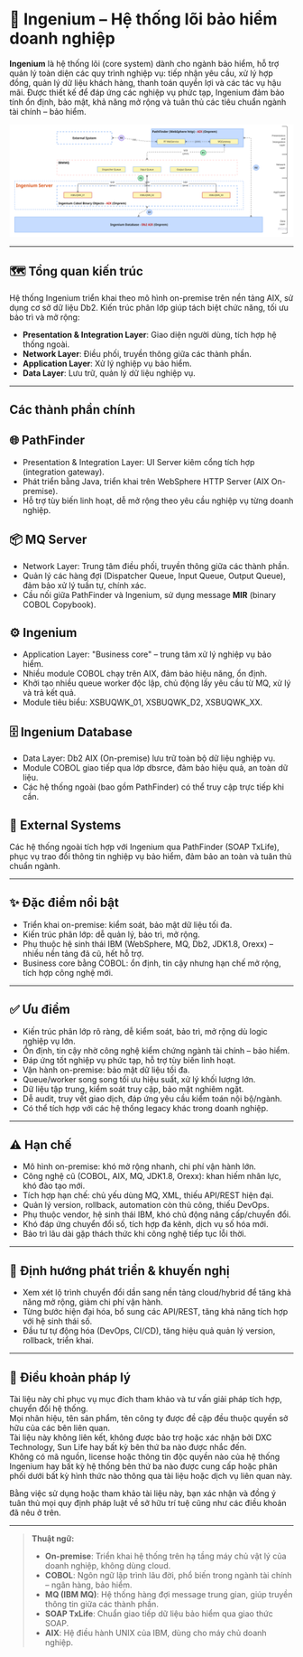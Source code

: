 # 🏢 Ingenium – Hệ thống lõi bảo hiểm doanh nghiệp

**Ingenium** là hệ thống lõi (core system) dành cho ngành bảo hiểm, hỗ trợ quản lý toàn diện các quy trình nghiệp vụ: tiếp nhận yêu cầu, xử lý hợp đồng, quản lý dữ liệu khách hàng, thanh toán quyền lợi và các tác vụ hậu mãi. Được thiết kế để đáp ứng các nghiệp vụ phức tạp, Ingenium đảm bảo tính ổn định, bảo mật, khả năng mở rộng và tuân thủ các tiêu chuẩn ngành tài chính – bảo hiểm.


![Sơ đồ kiến trúc Ingenium](/img/ingenium.png)


---

## 🗺️ Tổng quan kiến trúc
Hệ thống Ingenium triển khai theo mô hình on-premise trên nền tảng AIX, sử dụng cơ sở dữ liệu Db2. Kiến trúc phân lớp giúp tách biệt chức năng, tối ưu bảo trì và mở rộng:

- **Presentation & Integration Layer**: Giao diện người dùng, tích hợp hệ thống ngoài.
- **Network Layer**: Điều phối, truyền thông giữa các thành phần.
- **Application Layer**: Xử lý nghiệp vụ bảo hiểm.
- **Data Layer**: Lưu trữ, quản lý dữ liệu nghiệp vụ.


---

## Các thành phần chính

## 🌐 PathFinder
* Presentation & Integration Layer: UI Server kiêm cổng tích hợp (integration gateway).
* Phát triển bằng Java, triển khai trên WebSphere HTTP Server (AIX On-premise).
* Hỗ trợ tùy biến linh hoạt, dễ mở rộng theo yêu cầu nghiệp vụ từng doanh nghiệp.

## 📦 MQ Server
* Network Layer: Trung tâm điều phối, truyền thông giữa các thành phần.
* Quản lý các hàng đợi (Dispatcher Queue, Input Queue, Output Queue), đảm bảo xử lý tuần tự, chính xác.
* Cầu nối giữa PathFinder và Ingenium, sử dụng message **MIR** (binary COBOL Copybook).

## ⚙️ Ingenium
* Application Layer: "Business core" – trung tâm xử lý nghiệp vụ bảo hiểm.
* Nhiều module COBOL chạy trên AIX, đảm bảo hiệu năng, ổn định.
* Khởi tạo nhiều queue worker độc lập, chủ động lấy yêu cầu từ MQ, xử lý và trả kết quả.
* Module tiêu biểu: XSBUQWK_01, XSBUQWK_D2, XSBUQWK_XX.

## 🗄️ Ingenium Database
* Data Layer: Db2 AIX (On-premise) lưu trữ toàn bộ dữ liệu nghiệp vụ.
* Module COBOL giao tiếp qua lớp dbsrce, đảm bảo hiệu quả, an toàn dữ liệu.
* Các hệ thống ngoài (bao gồm PathFinder) có thể truy cập trực tiếp khi cần.

## 🔗 External Systems
Các hệ thống ngoài tích hợp với Ingenium qua PathFinder (SOAP TxLife), phục vụ trao đổi thông tin nghiệp vụ bảo hiểm, đảm bảo an toàn và tuân thủ chuẩn ngành.


---

## ✨ Đặc điểm nổi bật
* Triển khai on-premise: kiểm soát, bảo mật dữ liệu tối đa.
* Kiến trúc phân lớp: dễ quản lý, bảo trì, mở rộng.
* Phụ thuộc hệ sinh thái IBM (WebSphere, MQ, Db2, JDK1.8, Orexx) – nhiều nền tảng đã cũ, hết hỗ trợ.
* Business core bằng COBOL: ổn định, tin cậy nhưng hạn chế mở rộng, tích hợp công nghệ mới.


---

## ✅ Ưu điểm
* Kiến trúc phân lớp rõ ràng, dễ kiểm soát, bảo trì, mở rộng dù logic nghiệp vụ lớn.
* Ổn định, tin cậy nhờ công nghệ kiểm chứng ngành tài chính – bảo hiểm.
* Đáp ứng tốt nghiệp vụ phức tạp, hỗ trợ tùy biến linh hoạt.
* Vận hành on-premise: bảo mật dữ liệu tối đa.
* Queue/worker song song tối ưu hiệu suất, xử lý khối lượng lớn.
* Dữ liệu tập trung, kiểm soát truy cập, bảo mật nghiêm ngặt.
* Dễ audit, truy vết giao dịch, đáp ứng yêu cầu kiểm toán nội bộ/ngành.
* Có thể tích hợp với các hệ thống legacy khác trong doanh nghiệp.


---

## ⚠️ Hạn chế
* Mô hình on-premise: khó mở rộng nhanh, chi phí vận hành lớn.
* Công nghệ cũ (COBOL, AIX, MQ, JDK1.8, Orexx): khan hiếm nhân lực, khó đào tạo mới.
* Tích hợp hạn chế: chủ yếu dùng MQ, XML, thiếu API/REST hiện đại.
* Quản lý version, rollback, automation còn thủ công, thiếu DevOps.
* Phụ thuộc vendor, hệ sinh thái IBM, khó chủ động nâng cấp/chuyển đổi.
* Khó đáp ứng chuyển đổi số, tích hợp đa kênh, dịch vụ số hóa mới.
* Bảo trì lâu dài gặp thách thức khi công nghệ tiếp tục lỗi thời.

---

## 🚀 Định hướng phát triển & khuyến nghị
* Xem xét lộ trình chuyển đổi dần sang nền tảng cloud/hybrid để tăng khả năng mở rộng, giảm chi phí vận hành.
* Từng bước hiện đại hóa, bổ sung các API/REST, tăng khả năng tích hợp với hệ sinh thái số.
* Đầu tư tự động hóa (DevOps, CI/CD), tăng hiệu quả quản lý version, rollback, triển khai.

---

## 📄 Điều khoản pháp lý

Tài liệu này chỉ phục vụ mục đích tham khảo và tư vấn giải pháp tích hợp, chuyển đổi hệ thống.  
Mọi nhãn hiệu, tên sản phẩm, tên công ty được đề cập đều thuộc quyền sở hữu của các bên liên quan.  
Tài liệu này không liên kết, không được bảo trợ hoặc xác nhận bởi DXC Technology, Sun Life hay bất kỳ bên thứ ba nào được nhắc đến.  
Không có mã nguồn, license hoặc thông tin độc quyền nào của hệ thống Ingenium hay bất kỳ hệ thống bên thứ ba nào được cung cấp hoặc phân phối dưới bất kỳ hình thức nào thông qua tài liệu hoặc dịch vụ liên quan này.

Bằng việc sử dụng hoặc tham khảo tài liệu này, bạn xác nhận và đồng ý tuân thủ mọi quy định pháp luật về sở hữu trí tuệ cũng như các điều khoản đã nêu ở trên.

---

> **Thuật ngữ:**
> - **On-premise**: Triển khai hệ thống trên hạ tầng máy chủ vật lý của doanh nghiệp, không dùng cloud.
> - **COBOL**: Ngôn ngữ lập trình lâu đời, phổ biến trong ngành tài chính – ngân hàng, bảo hiểm.
> - **MQ (IBM MQ)**: Hệ thống hàng đợi message trung gian, giúp truyền thông tin giữa các thành phần.
> - **SOAP TxLife**: Chuẩn giao tiếp dữ liệu bảo hiểm qua giao thức SOAP.
> - **AIX**: Hệ điều hành UNIX của IBM, dùng cho máy chủ doanh nghiệp.
